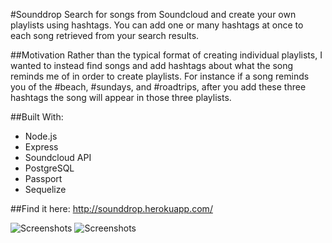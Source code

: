 #Sounddrop 
Search for songs from Soundcloud and create your own playlists using hashtags. You can add one or many hashtags at once to each song retrieved from your search results. 

##Motivation
Rather than the typical format of creating individual playlists, I wanted to instead find songs and add hashtags about what the song reminds me of in order to create playlists. For instance if a song reminds you of the #beach, #sundays, and #roadtrips, after you add these three hashtags the song will appear in those three playlists. 
		
##Built With:
* Node.js
* Express
* Soundcloud API
* PostgreSQL
* Passport
* Sequelize

##Find it here:
http://sounddrop.herokuapp.com/

![Screenshots](https://raw.github.com/kahny/soundcloud-playlists-as-tags/master/markdown_images/sounddrop.png)
![Screenshots](https://raw.github.com/kahny/soundcloud-playlists-as-tags/master/markdown_images/sounddrop-tag.png)

